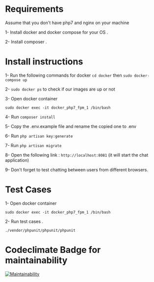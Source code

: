 # Requirements

Assume that you don't have php7 and nginx on your machine

1- Install docker and docker compose for your OS .

2- Install composer .

# Install instructions
 
1- Run the following commands for docker `cd docker` then `sudo docker-compose up`

2- `sudo docker ps` to check if our images are up or not

3- Open docker container

`sudo docker exec -it docker_php7_fpm_1 /bin/bash`

4- Run `composer install`

5- Copy the .env.example file and rename the copied one to .env

6- Run `php artisan key:generate`

7- Run `php artisan migrate`

8- Open the following link : `http://localhost:8081` (it will start the chat application)

9- Don't forget to test chatting between users from different browsers.

# Test Cases

1- Open docker container 

`sudo docker exec -it docker_php7_fpm_1 /bin/bash`

2- Run test cases .

`./vendor/phpunit/phpunit/phpunit`

# Codeclimate Badge for maintainability

[![Maintainability](https://api.codeclimate.com/v1/badges/9bb021c3f16349a0c72f/maintainability)](https://codeclimate.com/github/korabieka/chat/maintainability)
